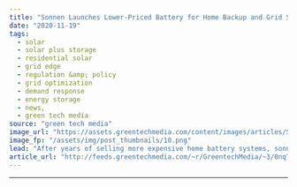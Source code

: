 ```yaml
---
title: "Sonnen Launches Lower-Priced Battery for Home Backup and Grid Services"
date: "2020-11-19"
tags: 
  - solar
  - solar plus storage 
  - residential solar
  - grid edge
  - regulation &amp; policy
  - grid optimization
  - demand response
  - energy storage
  - news,
  - green tech media
source: "green tech media"
image_url: "https://assets.greentechmedia.com/content/images/articles/Sonnen_Core_House_XL.jpeg"
image_fp: "/assets/img/post_thumbnails/10.png"
lead: "After years of selling more expensive home battery systems, sonnen launched a new product Thursday to compete on cost with other mainstream options in the U.S. residential energy storage market. The Germany-based company, acquired by oil major Shell  ..."
article_url: "http://feeds.greentechmedia.com/~r/GreentechMedia/~3/0nqTtYXbFoI/sonnen-launches-cost-competitive-battery-to-expand-home-storage-options"
---
```


---

